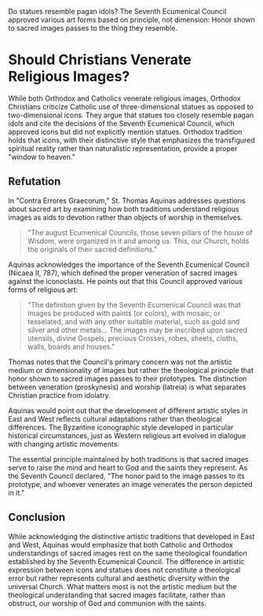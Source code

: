 Do statues resemble pagan idols? The Seventh Ecumenical Council approved various art forms based on principle, not dimension: Honor shown to sacred images passes to the thing they resemble.

# Should Christians Venerate Religious Images?

While both Orthodox and Catholics venerate religious images, Orthodox Christians criticize Catholic use of three-dimensional statues as opposed to two-dimensional icons. They argue that statues too closely resemble pagan idols and cite the decisions of the Seventh Ecumenical Council, which approved icons but did not explicitly mention statues. Orthodox tradition holds that icons, with their distinctive style that emphasizes the transfigured spiritual reality rather than naturalistic representation, provide a proper "window to heaven."

## Refutation

In "Contra Errores Graecorum," St. Thomas Aquinas addresses questions about sacred art by examining how both traditions understand religious images as aids to devotion rather than objects of worship in themselves.

> "The august Ecumenical Councils, those seven pillars of the house of Wisdom, were organized in it and among us. This, our Church, holds the originals of their sacred definitions."

Aquinas acknowledges the importance of the Seventh Ecumenical Council (Nicaea II, 787), which defined the proper veneration of sacred images against the iconoclasts. He points out that this Council approved various forms of religious art:

> "The definition given by the Seventh Ecumenical Council was that images be produced with paints (or colors), with mosaic, or tesselated, and with any other suitable material, such as gold and silver and other metals... The images may be inscribed upon sacred utensils, divine Gospels, precious Crosses, robes, sheets, cloths, walls, boards and houses."

Thomas notes that the Council's primary concern was not the artistic medium or dimensionality of images but rather the theological principle that honor shown to sacred images passes to their prototypes. The distinction between veneration (proskynesis) and worship (latreia) is what separates Christian practice from idolatry.

Aquinas would point out that the development of different artistic styles in East and West reflects cultural adaptations rather than theological differences. The Byzantine iconographic style developed in particular historical circumstances, just as Western religious art evolved in dialogue with changing artistic movements.

The essential principle maintained by both traditions is that sacred images serve to raise the mind and heart to God and the saints they represent. As the Seventh Council declared, "The honor paid to the image passes to its prototype, and whoever venerates an image venerates the person depicted in it."

## Conclusion

While acknowledging the distinctive artistic traditions that developed in East and West, Aquinas would emphasize that both Catholic and Orthodox understandings of sacred images rest on the same theological foundation established by the Seventh Ecumenical Council. The difference in artistic expression between icons and statues does not constitute a theological error but rather represents cultural and aesthetic diversity within the universal Church. What matters most is not the artistic medium but the theological understanding that sacred images facilitate, rather than obstruct, our worship of God and communion with the saints.